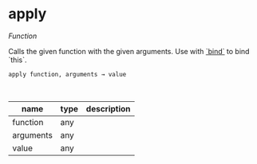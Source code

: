 # apply

_Function_

Calls the given function with the given arguments. Use with [&#x60;bind&#x60;](#bind) to bind &#x60;this&#x60;.

<pre><code>apply function, arguments &rarr; value</code></pre>
<br>

| name | type | description |
|------|------|-------------|
|function|any||
|arguments|any||
|value|any||


